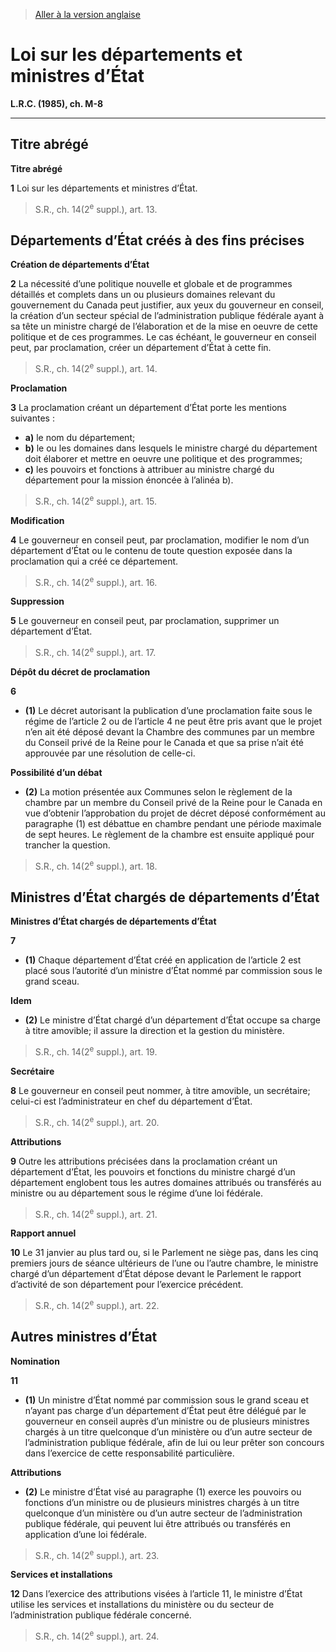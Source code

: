 > [Aller à la version anglaise](/en/Acts/Revised%20Statutes%20of%20Canada/M/M-8.md)

# Loi sur les départements et ministres d’État

**L.R.C. (1985), ch. M-8**


----------



## Titre abrégé



**Titre abrégé**

**1**  Loi sur les départements et ministres d’État.
> S.R., ch. 14(2<sup>e</sup> suppl.), art. 13.





## Départements d’État créés à des fins précises



**Création de départements d’État**

**2** La nécessité d’une politique nouvelle et globale et de programmes détaillés et complets dans un ou plusieurs domaines relevant du gouvernement du Canada peut justifier, aux yeux du gouverneur en conseil, la création d’un secteur spécial de l’administration publique fédérale ayant à sa tête un ministre chargé de l’élaboration et de la mise en oeuvre de cette politique et de ces programmes. Le cas échéant, le gouverneur en conseil peut, par proclamation, créer un département d’État à cette fin.
> S.R., ch. 14(2<sup>e</sup> suppl.), art. 14.





**Proclamation**

**3** La proclamation créant un département d’État porte les mentions suivantes :
- **a)** le nom du département;
- **b)** le ou les domaines dans lesquels le ministre chargé du département doit élaborer et mettre en oeuvre une politique et des programmes;
- **c)** les pouvoirs et fonctions à attribuer au ministre chargé du département pour la mission énoncée à l’alinéa b).
> S.R., ch. 14(2<sup>e</sup> suppl.), art. 15.





**Modification**

**4** Le gouverneur en conseil peut, par proclamation, modifier le nom d’un département d’État ou le contenu de toute question exposée dans la proclamation qui a créé ce département.
> S.R., ch. 14(2<sup>e</sup> suppl.), art. 16.





**Suppression**

**5** Le gouverneur en conseil peut, par proclamation, supprimer un département d’État.
> S.R., ch. 14(2<sup>e</sup> suppl.), art. 17.





**Dépôt du décret de proclamation**

**6** 

- **(1)** Le décret autorisant la publication d’une proclamation faite sous le régime de l’article 2 ou de l’article 4 ne peut être pris avant que le projet n’en ait été déposé devant la Chambre des communes par un membre du Conseil privé de la Reine pour le Canada et que sa prise n’ait été approuvée par une résolution de celle-ci.

**Possibilité d’un débat**

- **(2)** La motion présentée aux Communes selon le règlement de la chambre par un membre du Conseil privé de la Reine pour le Canada en vue d’obtenir l’approbation du projet de décret déposé conformément au paragraphe (1) est débattue en chambre pendant une période maximale de sept heures. Le règlement de la chambre est ensuite appliqué pour trancher la question.
> S.R., ch. 14(2<sup>e</sup> suppl.), art. 18.





## Ministres d’État chargés de départements d’État



**Ministres d’État chargés de départements d’État**

**7** 

- **(1)** Chaque département d’État créé en application de l’article 2 est placé sous l’autorité d’un ministre d’État nommé par commission sous le grand sceau.

**Idem**

- **(2)** Le ministre d’État chargé d’un département d’État occupe sa charge à titre amovible; il assure la direction et la gestion du ministère.
> S.R., ch. 14(2<sup>e</sup> suppl.), art. 19.





**Secrétaire**

**8** Le gouverneur en conseil peut nommer, à titre amovible, un secrétaire; celui-ci est l’administrateur en chef du département d’État.
> S.R., ch. 14(2<sup>e</sup> suppl.), art. 20.





**Attributions**

**9** Outre les attributions précisées dans la proclamation créant un département d’État, les pouvoirs et fonctions du ministre chargé d’un département englobent tous les autres domaines attribués ou transférés au ministre ou au département sous le régime d’une loi fédérale.
> S.R., ch. 14(2<sup>e</sup> suppl.), art. 21.





**Rapport annuel**

**10** Le 31 janvier au plus tard ou, si le Parlement ne siège pas, dans les cinq premiers jours de séance ultérieurs de l’une ou l’autre chambre, le ministre chargé d’un département d’État dépose devant le Parlement le rapport d’activité de son département pour l’exercice précédent.
> S.R., ch. 14(2<sup>e</sup> suppl.), art. 22.





## Autres ministres d’État



**Nomination**

**11** 

- **(1)** Un ministre d’État nommé par commission sous le grand sceau et n’ayant pas charge d’un département d’État peut être délégué par le gouverneur en conseil auprès d’un ministre ou de plusieurs ministres chargés à un titre quelconque d’un ministère ou d’un autre secteur de l’administration publique fédérale, afin de lui ou leur prêter son concours dans l’exercice de cette responsabilité particulière.

**Attributions**

- **(2)** Le ministre d’État visé au paragraphe (1) exerce les pouvoirs ou fonctions d’un ministre ou de plusieurs ministres chargés à un titre quelconque d’un ministère ou d’un autre secteur de l’administration publique fédérale, qui peuvent lui être attribués ou transférés en application d’une loi fédérale.
> S.R., ch. 14(2<sup>e</sup> suppl.), art. 23.





**Services et installations**

**12** Dans l’exercice des attributions visées à l’article 11, le ministre d’État utilise les services et installations du ministère ou du secteur de l’administration publique fédérale concerné.
> S.R., ch. 14(2<sup>e</sup> suppl.), art. 24.



